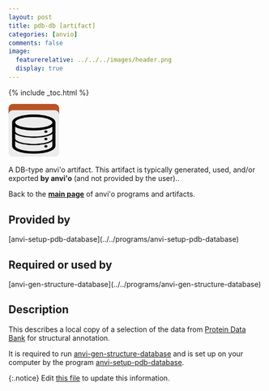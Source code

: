 ```yaml
---
layout: post
title: pdb-db [artifact]
categories: [anvio]
comments: false
image:
  featurerelative: ../../../images/header.png
  display: true
---
```



{% include _toc.html %}


<img src="../../images/icons/DB.png" alt="DB" style="width:100px; border:none" />

A DB-type anvi'o artifact. This artifact is typically generated, used, and/or exported **by anvi'o** (and not provided by the user)..

Back to the **[main page](../../)** of anvi'o programs and artifacts.

## Provided by


<p style="text-align: left" markdown="1"><span class="artifact-p">[anvi-setup-pdb-database](../../programs/anvi-setup-pdb-database)</span></p>


## Required or used by

<p style="text-align: left" markdown="1"><span class="artifact-r">[anvi-gen-structure-database](../../programs/anvi-gen-structure-database)</span></p>

## Description

This describes a local copy of a selection of the data from [Protein Data Bank](https://www.rcsb.org/) for structural annotation.

It is required to run <span class="artifact-n">[anvi-gen-structure-database](/software/anvio/help/programs/anvi-gen-structure-database)</span> and is set up on your computer by the program <span class="artifact-n">[anvi-setup-pdb-database](/software/anvio/help/programs/anvi-setup-pdb-database)</span>. 


{:.notice}
Edit [this file](https://github.com/merenlab/anvio/tree/master/anvio/docs/artifacts/pdb-db.md) to update this information.

